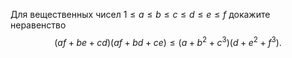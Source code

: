 Для вещественных чисел $1\leq a\leq b \leq c \leq d \leq e \leq f$ докажите неравенство  $$(af + be + cd)(af + bd + ce) \leq (a + b^2  + c^3 )(d + e^2  + f^3 ).$$